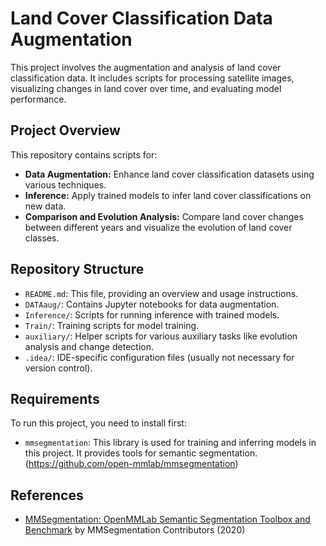 # Land Cover Classification Data Augmentation

This project involves the augmentation and analysis of land cover classification data. It includes scripts for processing satellite images, visualizing changes in land cover over time, and evaluating model performance. 

## Project Overview

This repository contains scripts for:

- **Data Augmentation:** Enhance land cover classification datasets using various techniques.
- **Inference:** Apply trained models to infer land cover classifications on new data.
- **Comparison and Evolution Analysis:** Compare land cover changes between different years and visualize the evolution of land cover classes.

## Repository Structure

- `README.md`: This file, providing an overview and usage instructions.
- `DATAaug/`: Contains Jupyter notebooks for data augmentation.
- `Inference/`: Scripts for running inference with trained models.
- `Train/`: Training scripts for model training.
- `auxiliary/`: Helper scripts for various auxiliary tasks like evolution analysis and change detection.
- `.idea/`: IDE-specific configuration files (usually not necessary for version control).

## Requirements

To run this project, you need to install first:

- `mmsegmentation`: This library is used for training and inferring models in this project. It provides tools for semantic segmentation.(https://github.com/open-mmlab/mmsegmentation)

## References

- [MMSegmentation: OpenMMLab Semantic Segmentation Toolbox and Benchmark](https://github.com/open-mmlab/mmsegmentation) by MMSegmentation Contributors (2020)



